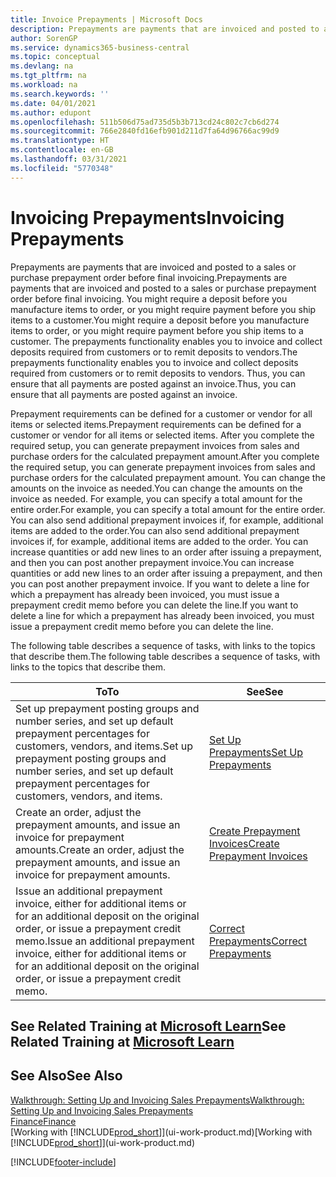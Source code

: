 ```yaml
---
title: Invoice Prepayments | Microsoft Docs
description: Prepayments are payments that are invoiced and posted to a sales or purchase prepayment order before final invoicing. You might require a deposit before you manufacture items to order, or you might require payment before you ship items to a customer. The prepayments functionality enables you to invoice and collect deposits required from customers or to remit deposits to vendors. Thus, you can ensure that all payments are posted against an invoice.
author: SorenGP
ms.service: dynamics365-business-central
ms.topic: conceptual
ms.devlang: na
ms.tgt_pltfrm: na
ms.workload: na
ms.search.keywords: ''
ms.date: 04/01/2021
ms.author: edupont
ms.openlocfilehash: 511b506d75ad735d5b3b713cd24c802c7cb6d274
ms.sourcegitcommit: 766e2840fd16efb901d211d7fa64d96766ac99d9
ms.translationtype: HT
ms.contentlocale: en-GB
ms.lasthandoff: 03/31/2021
ms.locfileid: "5770348"
---
```

# <a name="invoicing-prepayments"></a><span data-ttu-id="8a18d-106">Invoicing Prepayments</span><span class="sxs-lookup"><span data-stu-id="8a18d-106">Invoicing Prepayments</span></span>

<span data-ttu-id="8a18d-107">Prepayments are payments that are invoiced and posted to a sales or purchase prepayment order before final invoicing.</span><span class="sxs-lookup"><span data-stu-id="8a18d-107">Prepayments are payments that are invoiced and posted to a sales or purchase prepayment order before final invoicing.</span></span> <span data-ttu-id="8a18d-108">You might require a deposit before you manufacture items to order, or you might require payment before you ship items to a customer.</span><span class="sxs-lookup"><span data-stu-id="8a18d-108">You might require a deposit before you manufacture items to order, or you might require payment before you ship items to a customer.</span></span> <span data-ttu-id="8a18d-109">The prepayments functionality enables you to invoice and collect deposits required from customers or to remit deposits to vendors.</span><span class="sxs-lookup"><span data-stu-id="8a18d-109">The prepayments functionality enables you to invoice and collect deposits required from customers or to remit deposits to vendors.</span></span> <span data-ttu-id="8a18d-110">Thus, you can ensure that all payments are posted against an invoice.</span><span class="sxs-lookup"><span data-stu-id="8a18d-110">Thus, you can ensure that all payments are posted against an invoice.</span></span>  

 <span data-ttu-id="8a18d-111">Prepayment requirements can be defined for a customer or vendor for all items or selected items.</span><span class="sxs-lookup"><span data-stu-id="8a18d-111">Prepayment requirements can be defined for a customer or vendor for all items or selected items.</span></span> <span data-ttu-id="8a18d-112">After you complete the required setup, you can generate prepayment invoices from sales and purchase orders for the calculated prepayment amount.</span><span class="sxs-lookup"><span data-stu-id="8a18d-112">After you complete the required setup, you can generate prepayment invoices from sales and purchase orders for the calculated prepayment amount.</span></span> <span data-ttu-id="8a18d-113">You can change the amounts on the invoice as needed.</span><span class="sxs-lookup"><span data-stu-id="8a18d-113">You can change the amounts on the invoice as needed.</span></span> <span data-ttu-id="8a18d-114">For example, you can specify a total amount for the entire order.</span><span class="sxs-lookup"><span data-stu-id="8a18d-114">For example, you can specify a total amount for the entire order.</span></span> <span data-ttu-id="8a18d-115">You can also send additional prepayment invoices if, for example, additional items are added to the order.</span><span class="sxs-lookup"><span data-stu-id="8a18d-115">You can also send additional prepayment invoices if, for example, additional items are added to the order.</span></span> <span data-ttu-id="8a18d-116">You can increase quantities or add new lines to an order after issuing a prepayment, and then you can post another prepayment invoice.</span><span class="sxs-lookup"><span data-stu-id="8a18d-116">You can increase quantities or add new lines to an order after issuing a prepayment, and then you can post another prepayment invoice.</span></span> <span data-ttu-id="8a18d-117">If you want to delete a line for which a prepayment has already been invoiced, you must issue a prepayment credit memo before you can delete the line.</span><span class="sxs-lookup"><span data-stu-id="8a18d-117">If you want to delete a line for which a prepayment has already been invoiced, you must issue a prepayment credit memo before you can delete the line.</span></span>  

 <span data-ttu-id="8a18d-118">The following table describes a sequence of tasks, with links to the topics that describe them.</span><span class="sxs-lookup"><span data-stu-id="8a18d-118">The following table describes a sequence of tasks, with links to the topics that describe them.</span></span>

|<span data-ttu-id="8a18d-119">**To**</span><span class="sxs-lookup"><span data-stu-id="8a18d-119">**To**</span></span>|<span data-ttu-id="8a18d-120">**See**</span><span class="sxs-lookup"><span data-stu-id="8a18d-120">**See**</span></span>|  
|------------|-------------|  
|<span data-ttu-id="8a18d-121">Set up prepayment posting groups and number series, and set up default prepayment percentages for customers, vendors, and items.</span><span class="sxs-lookup"><span data-stu-id="8a18d-121">Set up prepayment posting groups and number series, and set up default prepayment percentages for customers, vendors, and items.</span></span>|[<span data-ttu-id="8a18d-122">Set Up Prepayments</span><span class="sxs-lookup"><span data-stu-id="8a18d-122">Set Up Prepayments</span></span>](finance-set-up-prepayments.md)|
|<span data-ttu-id="8a18d-123">Create an order, adjust the prepayment amounts, and issue an invoice for prepayment amounts.</span><span class="sxs-lookup"><span data-stu-id="8a18d-123">Create an order, adjust the prepayment amounts, and issue an invoice for prepayment amounts.</span></span>|[<span data-ttu-id="8a18d-124">Create Prepayment Invoices</span><span class="sxs-lookup"><span data-stu-id="8a18d-124">Create Prepayment Invoices</span></span>](finance-how-to-create-prepayment-invoices.md)|  
|<span data-ttu-id="8a18d-125">Issue an additional prepayment invoice, either for additional items or for an additional deposit on the original order, or issue a prepayment credit memo.</span><span class="sxs-lookup"><span data-stu-id="8a18d-125">Issue an additional prepayment invoice, either for additional items or for an additional deposit on the original order, or issue a prepayment credit memo.</span></span>|[<span data-ttu-id="8a18d-126">Correct Prepayments</span><span class="sxs-lookup"><span data-stu-id="8a18d-126">Correct Prepayments</span></span>](finance-how-to-correct-prepayments.md)|  

## <a name="see-related-training-at-microsoft-learn"></a><span data-ttu-id="8a18d-127">See Related Training at [Microsoft Learn](/learn/modules/prepayment-invoices-dynamics-365-business-central/index)</span><span class="sxs-lookup"><span data-stu-id="8a18d-127">See Related Training at [Microsoft Learn](/learn/modules/prepayment-invoices-dynamics-365-business-central/index)</span></span>

## <a name="see-also"></a><span data-ttu-id="8a18d-128">See Also</span><span class="sxs-lookup"><span data-stu-id="8a18d-128">See Also</span></span>

[<span data-ttu-id="8a18d-129">Walkthrough: Setting Up and Invoicing Sales Prepayments</span><span class="sxs-lookup"><span data-stu-id="8a18d-129">Walkthrough: Setting Up and Invoicing Sales Prepayments</span></span>](walkthrough-setting-up-and-invoicing-sales-prepayments.md)  
[<span data-ttu-id="8a18d-130">Finance</span><span class="sxs-lookup"><span data-stu-id="8a18d-130">Finance</span></span>](finance.md)  
<span data-ttu-id="8a18d-131">[Working with [!INCLUDE[prod_short](includes/prod_short.md)]](ui-work-product.md)</span><span class="sxs-lookup"><span data-stu-id="8a18d-131">[Working with [!INCLUDE[prod_short](includes/prod_short.md)]](ui-work-product.md)</span></span>  


[!INCLUDE[footer-include](includes/footer-banner.md)]
